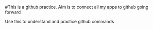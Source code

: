 #This is a github practice. Aim is to connect all my apps to github going forward

Use this to understand and practice github commands
